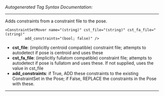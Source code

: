 _Autogenerated Tag Syntax Documentation:_

---
Adds constraints from a constraint file to the pose.

```
<ConstraintSetMover name="(string)" cst_file="(string)" cst_fa_file="(string)"
         add_constraints="(bool; false)" />
```

-   **cst_file**: (implicitly centroid compatible) constraint file; attempts to autodetect if pose is centroid and uses these
-   **cst_fa_file**: (implicitly fullatom compatible) constraint file; attempts to autodetect if pose is fullatom and uses these.  If not supplied, uses the value in cst_file
-   **add_constraints**: if True, ADD these constraints to the existing ConstraintSet in the Pose; if False, REPLACE the constraints in the Pose with these.

---
